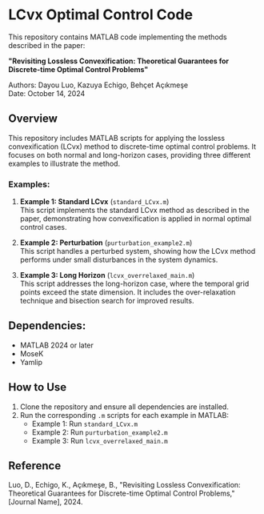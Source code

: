 # LCvx Optimal Control Code

This repository contains MATLAB code implementing the methods described in the paper:

**"Revisiting Lossless Convexification: Theoretical Guarantees for Discrete-time Optimal Control Problems"**

Authors: Dayou Luo, Kazuya Echigo, Behçet Açıkmeşe  
Date: October 14, 2024

## Overview

This repository includes MATLAB scripts for applying the lossless convexification (LCvx) method to discrete-time optimal control problems. It focuses on both normal and long-horizon cases, providing three different examples to illustrate the method.

### Examples:

1. **Example 1: Standard LCvx** (`standard_LCvx.m`)  
   This script implements the standard LCvx method as described in the paper, demonstrating how convexification is applied in normal optimal control cases.

2. **Example 2: Perturbation** (`purturbation_example2.m`)  
   This script handles a perturbed system, showing how the LCvx method performs under small disturbances in the system dynamics.

3. **Example 3: Long Horizon** (`lcvx_overrelaxed_main.m`)  
   This script addresses the long-horizon case, where the temporal grid points exceed the state dimension. It includes the over-relaxation technique and bisection search for improved results.

## Dependencies:

- MATLAB 2024 or later
- MoseK
- Yamlip

## How to Use

1. Clone the repository and ensure all dependencies are installed.
2. Run the corresponding `.m` scripts for each example in MATLAB:
   - Example 1: Run `standard_LCvx.m`
   - Example 2: Run `purturbation_example2.m`
   - Example 3: Run `lcvx_overrelaxed_main.m`

## Reference

Luo, D., Echigo, K., Açıkmeşe, B., "Revisiting Lossless Convexification: Theoretical Guarantees for Discrete-time Optimal Control Problems," [Journal Name], 2024.
